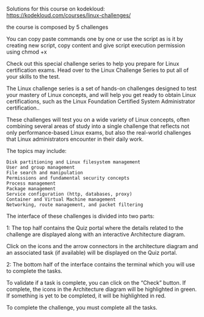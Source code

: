 Solutions for this course on kodekloud: https://kodekloud.com/courses/linux-challenges/


the course is composed by 5 challenges

You can copy paste commands one by one or use the script as is it by creating new script, 
copy content and give script execution permission using chmod +x



Check out this special challenge series to help you prepare for Linux certification exams. Head over to the Linux Challenge Series to put all of your skills to the test.

The Linux challenge series is a set of hands-on challenges designed to test your mastery of Linux concepts, and will help you get ready to obtain Linux certifications, such as the Linux Foundation Certified System Administrator certification..

These challenges will test you on a wide variety of Linux concepts, often combining several areas of study into a single challenge that reflects not only performance-based Linux exams, but also the real-world challenges that Linux administrators encounter in their daily work.

The topics may include:

    Disk partitioning and Linux filesystem management
    User and group management
    File search and manipulation
    Permissions and fundamental security concepts
    Process management
    Package management
    Service configuration (http, databases, proxy)
    Container and Virtual Machine management
    Networking, route management, and packet filtering

The interface of these challenges is divided into two parts:

1: The top half contains the Quiz portal where the details related to the challenge are displayed along with an interactive Architecture diagram.

Click on the icons and the arrow connectors in the architecture diagram and an associated task (if available) will be displayed on the Quiz portal.

2: The bottom half of the interface contains the terminal which you will use to complete the tasks.

To validate if a task is complete, you can click on the “Check” button. If complete, the icons in the Architecture diagram will be highlighted in green. If something is yet to be completed, it will be highlighted in red.

To complete the challenge, you must complete all the tasks.
